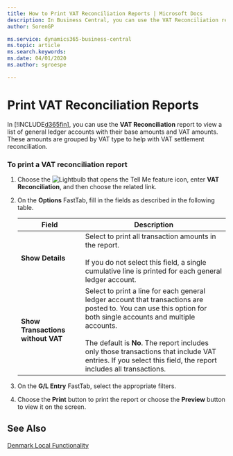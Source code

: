 ```yaml
---
title: How to Print VAT Reconciliation Reports | Microsoft Docs
description: In Business Central, you can use the VAT Reconciliation report to view a list of general ledger accounts with their base amounts and VAT amounts. These amounts are grouped by VAT type to help with VAT settlement reconciliation.
author: SorenGP

ms.service: dynamics365-business-central
ms.topic: article
ms.search.keywords:
ms.date: 04/01/2020
ms.author: sgroespe

---
```

# Print VAT Reconciliation Reports
In [!INCLUDE[d365fin](../../includes/d365fin_md.md)], you can use the **VAT Reconciliation** report to view a list of general ledger accounts with their base amounts and VAT amounts. These amounts are grouped by VAT type to help with VAT settlement reconciliation.  

### To print a VAT reconciliation report  

1.  Choose the ![Lightbulb that opens the Tell Me feature](../../media/ui-search/search_small.png "Tell me what you want to do") icon, enter **VAT Reconciliation**, and then choose the related link.  
2.  On the **Options** FastTab, fill in the fields as described in the following table.  

    |Field|Description|  
    |---------------------------------|---------------------------------------|  
    |**Show Details**|Select to print all transaction amounts in the report.<br /><br /> If you do not select this field, a single cumulative line is printed for each general ledger account.|  
    |**Show Transactions without VAT**|Select to print a line for each general ledger account that transactions are posted to. You can use this option for both single accounts and multiple accounts.<br /><br /> The default is **No**. The report includes only those transactions that include VAT entries. If you select this field, the report includes all transactions.|  

3.  On the **G/L Entry** FastTab, select the appropriate filters.  
4.  Choose the **Print** button to print the report or choose the **Preview** button to view it on the screen.  

## See Also  
 [Denmark Local Functionality](denmark-local-functionality.md)  

